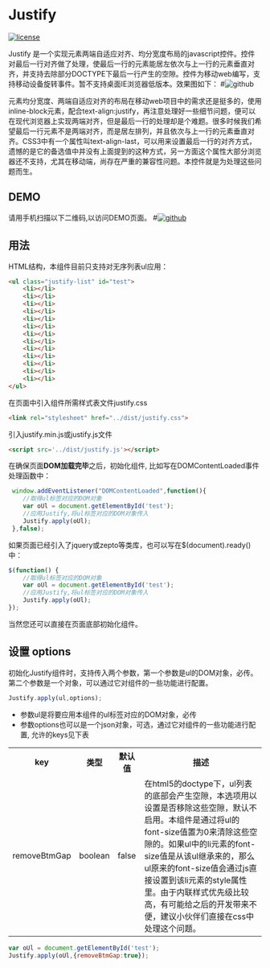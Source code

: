 # Justify #
 
[![license](https://img.shields.io/badge/license-MIT-blue.svg)](https://github.com/franslee/Justify/LICENSE)

Justify 是一个实现元素两端自适应对齐、均分宽度布局的javascript控件。控件对最后一行对齐做了处理，使最后一行的元素能居左依次与上一行的元素垂直对齐，并支持去除部分DOCTYPE下最后一行产生的空隙。控件为移动web编写，支持移动设备旋转事件。暂不支持桌面IE浏览器低版本。效果图如下：
#![github](http://franslee.github.io/Justify/demo.png 'demo png')

元素均分宽度、两端自适应对齐的布局在移动web项目中的需求还是挺多的，使用inline-block元素，配合text-align:justify，再注意处理好一些细节问题，便可以在现代浏览器上实现两端对齐，但是最后一行的处理却是个难题。很多时候我们希望最后一行元素不是两端对齐，而是居左排列，并且依次与上一行的元素垂直对齐。CSS3中有一个属性叫text-align-last，可以用来设置最后一行的对齐方式，遗憾的是它的备选值中并没有上面提到的这种方式，另一方面这个属性大部分浏览器还不支持，尤其在移动端，尚存在严重的兼容性问题。本控件就是为处理这些问题而生。

## DEMO ##
请用手机扫描以下二维码,以访问DEMO页面。
#[![github](http://franslee.github.io/Justify/qr_code.png "Justify.js DEMO")](http://franslee.github.io/Justify/demo/demo.html)

## 用法 ##

HTML结构，本组件目前只支持对无序列表ul应用：

```html
<ul class="justify-list" id="test">
	<li></li>
	<li></li>
	<li></li>
	<li></li>
	<li></li>
	<li></li>
	<li></li>
	<li></li>
	<li></li>
	<li></li>
	<li></li>
	<li></li>
	<li></li>
</ul>
```

在页面中引入组件所需样式表文件justify.css

```html
<link rel="stylesheet" href="../dist/justify.css">
```

引入justify.min.js或justify.js文件

```html
<script src='../dist/justify.js'></script>
```

在确保页面**DOM加载完毕**之后，初始化组件, 比如写在DOMContentLoaded事件处理函数中：

```js
 window.addEventListener("DOMContentLoaded",function(){
 	//取得ul标签对应的DOM对象
	var oUl = document.getElementById('test');
	//应用Justify,将ul标签对应的DOM对象传入
	Justify.apply(oUl);
 },false);
```

如果页面已经引入了jquery或zepto等类库，也可以写在$(document).ready()中：

```js
$(function() {
	//取得ul标签对应的DOM对象
	var oUl = document.getElementById('test');
	//应用Justify,将ul标签对应的DOM对象传入
	Justify.apply(oUl);
});
```

当然您还可以直接在页面底部初始化组件。


## 设置 options ##

初始化Justify组件时，支持传入两个参数，第一个参数是ul的DOM对象，必传。第二个参数是一个对象，可以通过它对组件的一些功能进行配置。

```js
Justify.apply(ul,options);
```

* 参数ul是将要应用本组件的ul标签对应的DOM对象，必传
* 参数options也可以是一个json对象，可选，通过它对组件的一些功能进行配置, 允许的keys见下表

<table>
	<tr>
		<th>key</th>
		<th>类型</th>
		<th>默认值</th>
		<th>描述</th>
	</tr>
	<tr>
		<td>removeBtmGap</td>
		<td>boolean</td>
		<td>false</td>
		<td>在html5的doctype下，ul列表的底部会产生空隙，本选项用以设置是否移除这些空隙，默认不启用。本组件是通过将ul的font-size值置为0来清除这些空隙的。如果ul中的li元素的font-size值是从该ul继承来的，那么ul原来的font-size值会通过js直接设置到该li元素的style属性里。由于内联样式优先级比较高，有可能给之后的开发带来不便，建议小伙伴们直接在css中处理这个问题。</td>
	</tr>
</table>

```js
var oUl = document.getElementById('test');
Justify.apply(oUl,{removeBtmGap:true});
```
